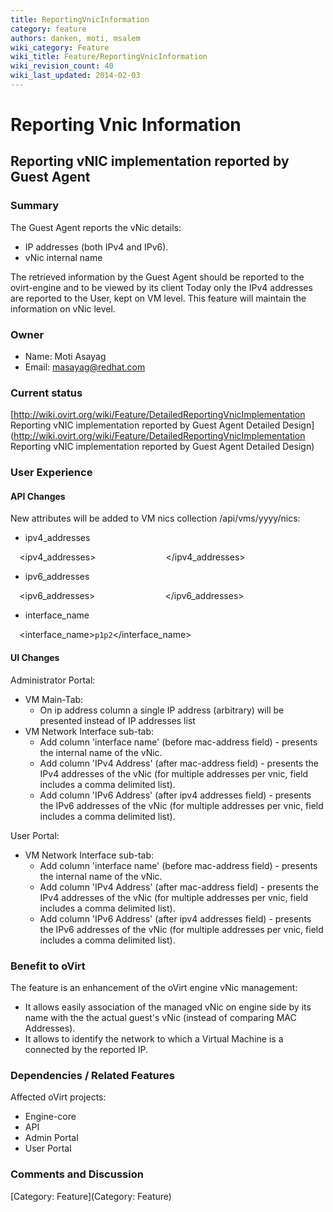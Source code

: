 ```yaml
---
title: ReportingVnicInformation
category: feature
authors: danken, moti, msalem
wiki_category: Feature
wiki_title: Feature/ReportingVnicInformation
wiki_revision_count: 40
wiki_last_updated: 2014-02-03
---
```


# Reporting Vnic Information

## Reporting vNIC implementation reported by Guest Agent

### Summary

The Guest Agent reports the vNic details:

*   IP addresses (both IPv4 and IPv6).
*   vNic internal name

The retrieved information by the Guest Agent should be reported to the ovirt-engine and to be viewed by its client
Today only the IPv4 addresses are reported to the User, kept on VM level. This feature will maintain the information on vNic level.

### Owner

*   Name: Moti Asayag
*   Email: masayag@redhat.com

### Current status

[http://wiki.ovirt.org/wiki/Feature/DetailedReportingVnicImplementation Reporting vNIC implementation reported by Guest Agent Detailed Design](http://wiki.ovirt.org/wiki/Feature/DetailedReportingVnicImplementation Reporting vNIC implementation reported by Guest Agent Detailed Design)

### User Experience

#### API Changes

New attributes will be added to VM nics collection /api/vms/yyyy/nics:

*   ipv4_addresses

`  `<ipv4_addresses>
`      `<ip address='1.1.1.1'/>
`      `<ip address='2.2.2.2'/>
`  `</ipv4_addresses>

*   ipv6_addresses

`  `<ipv6_addresses>
`      `<ip address='2001:0db8:85a3:0042:0000:8a2e:0370:7335'/>
`      `<ip address='2001:0db8:85a3:0042:0000:8a2e:0370:7336'/>
`  `</ipv6_addresses>

*   interface_name

`  `<interface_name>`p1p2`</interface_name>

#### UI Changes

Administrator Portal:

*   VM Main-Tab:
    -   On ip address column a single IP address (arbitrary) will be presented instead of IP addresses list
*   VM Network Interface sub-tab:
    -   Add column 'interface name' (before mac-address field) - presents the internal name of the vNic.
    -   Add column 'IPv4 Address' (after mac-address field) - presents the IPv4 addresses of the vNic (for multiple addresses per vnic, field includes a comma delimited list).
    -   Add column 'IPv6 Address' (after ipv4 addresses field) - presents the IPv6 addresses of the vNic (for multiple addresses per vnic, field includes a comma delimited list).

User Portal:

*   VM Network Interface sub-tab:
    -   Add column 'interface name' (before mac-address field) - presents the internal name of the vNic.
    -   Add column 'IPv4 Address' (after mac-address field) - presents the IPv4 addresses of the vNic (for multiple addresses per vnic, field includes a comma delimited list).
    -   Add column 'IPv6 Address' (after ipv4 addresses field) - presents the IPv6 addresses of the vNic (for multiple addresses per vnic, field includes a comma delimited list).

### Benefit to oVirt

The feature is an enhancement of the oVirt engine vNic management:

*   It allows easily association of the managed vNic on engine side by its name with the the actual guest's vNic (instead of comparing MAC Addresses).
*   It allows to identify the network to which a Virtual Machine is a connected by the reported IP.

### Dependencies / Related Features

Affected oVirt projects:

*   Engine-core
*   API
*   Admin Portal
*   User Portal

### Comments and Discussion

[Category: Feature](Category: Feature)
